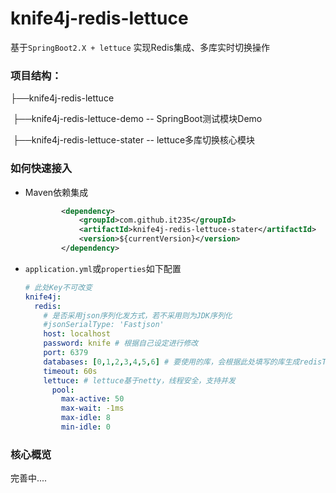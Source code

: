 # knife4j-redis-lettuce
基于`SpringBoot2.X + lettuce` 实现Redis集成、多库实时切换操作



### 项目结构：

├──knife4j-redis-lettuce

​       ├──knife4j-redis-lettuce-demo  -- SpringBoot测试模块Demo

​       ├──knife4j-redis-lettuce-stater  -- lettuce多库切换核心模块

### 如何快速接入

- Maven依赖集成

  ```xml
          <dependency>
              <groupId>com.github.it235</groupId>
              <artifactId>knife4j-redis-lettuce-stater</artifactId>
              <version>${currentVersion}</version>
          </dependency>
  ```

- `application.yml`或`properties`如下配置

  ```yml
  # 此处Key不可改变
  knife4j:
    redis:
      # 是否采用json序列化发方式，若不采用则为JDK序列化
      #jsonSerialType: 'Fastjson'
      host: localhost
      password: knife # 根据自己设定进行修改
      port: 6379
      databases: [0,1,2,3,4,5,6] # 要使用的库，会根据此处填写的库生成redisTemplate
      timeout: 60s
      lettuce: # lettuce基于netty，线程安全，支持并发
        pool:
          max-active: 50
          max-wait: -1ms
          max-idle: 8
          min-idle: 0
  ```

### 核心概览

完善中....